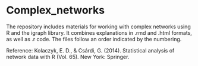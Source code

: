 # Complex_networks

 The repository includes materials for working with complex networks using R and the igraph library. It combines explanations in .rmd and .html formats, as well as .r code. The files follow an order indicated by the numbering.

Reference: Kolaczyk, E. D., & Csárdi, G. (2014). Statistical analysis of network data with R (Vol. 65). New York: Springer.
